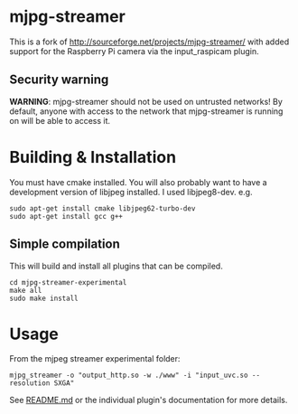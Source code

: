 mjpg-streamer
=============

This is a fork of http://sourceforge.net/projects/mjpg-streamer/ with added support for the Raspberry Pi camera via the input_raspicam plugin.

Security warning
----------------

**WARNING**: mjpg-streamer should not be used on untrusted networks!
By default, anyone with access to the network that mjpg-streamer is running
on will be able to access it.

Building & Installation
=======================

You must have cmake installed. You will also probably want to have a development
version of libjpeg installed. I used libjpeg8-dev. e.g.

    sudo apt-get install cmake libjpeg62-turbo-dev
    sudo apt-get install gcc g++


Simple compilation
------------------

This will build and install all plugins that can be compiled.

    cd mjpg-streamer-experimental
    make all
    sudo make install

Usage
=====
From the mjpeg streamer experimental
folder:
```
mjpg_streamer -o "output_http.so -w ./www" -i "input_uvc.so --resolution SXGA"
```

See [README.md](mjpg-streamer-experimental/README.md) or the individual plugin's documentation for more details.

